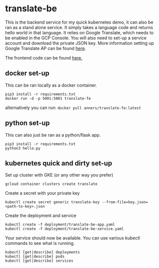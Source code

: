 # translate-be
This is the backend service for my quick kubernetes demo, it can also be ran as a stand alone service. It simply takes a language code and returns hello world in that language. It relies on Google Translate, which needs to be enabled in the GCP Console. You will also need to set-up a service account and download the private JSON key. More information setting up Google Translate AP can be found [here](https://cloud.google.com/translate/docs/quickstart?csw=1).

The frontend code can be found [here.](https://github.com/anners/translate-be)

## docker set-up
This can be ran locally as a docker container.
```
pip3 install -r requirements.txt
docker run -d -p 5001:5001 translate-fe
```
alternatively you can run: ```docker pull anners/translate-fe:latest```

## python set-up
This can also just be ran as a python/flask app.
```
pip3 install -r requirements.txt
python3 hello.py
```

## kubernetes quick and dirty set-up
Set up cluster with GKE (or any other way you prefer)
```
gcloud container clusters create translate
```
Create a secret with your private key
```
kubectl create secret generic translate-key --from-file=key.json=<path-to-key>.json
```
Create the deployment and service
```
kubectl create -f deployment/translate-be-app.yaml
kubectl create -f deployment/translate-be-service.yaml
```
Your service should now be available. You can use various kubectl commands to see what is running.
```
kubectl [get|describe] deployments
kubectl [get|describe] pods
kubectl [get|describe] services
```
